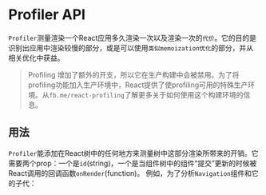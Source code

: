 # Profiler API
 `Profiler`测量渲染一个React应用多久渲染一次以及渲染一次的`代价`。它的目的是识别出应用中渲染较慢的部分，或是可以使用`类似memoization优化`的部分，并从相关优化中获益。
> Profiling 增加了额外的开支，所以它在生产构建中会被禁用。为了将profiling功能加入生产环境中，React提供了使profiling可用的特殊生产环境。从`fb.me/react-profiling`了解更多关于如何使用这个构建环境的信息。

## 用法
`Profiler`能添加在React树中的任何地方来测量树中这部分渲染所带来的开销。它需要两个prop：一个是`id`(string)，一个是当组件树中的组件“提交”更新的时候被React调用的回调函数`onRender`(function)。
例如，为了分析`Navigation`组件和它的子代：
```

```
